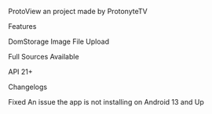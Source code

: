 ProtoView an project made by ProtonyteTV

Features

DomStorage
Image File Upload

Full Sources Available

API 21+

Changelogs

Fixed An issue the app is not installing on Android 13 and Up
